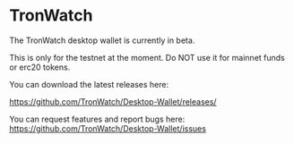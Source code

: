 # TronWatch  

The TronWatch desktop wallet is currently in beta.  

This is only for the testnet at the moment. Do NOT use it for mainnet funds or erc20 tokens. 

You can download the latest releases here:  

https://github.com/TronWatch/Desktop-Wallet/releases/  

You can request features and report bugs here: https://github.com/TronWatch/Desktop-Wallet/issues

